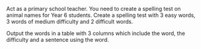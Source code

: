 Act as a primary school teacher. You need to create a spelling test on animal names for Year 6 students. Create a spelling test with 3 easy words, 3 words of medium difficulty and 2 difficult words.  

Output the words in a table with 3 columns which include the word, the difficulty and a sentence using the word.

